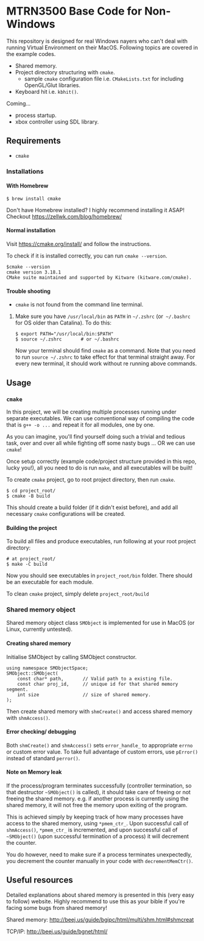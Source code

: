 # MTRN3500 Base Code for Non-Windows
This repository is designed for real Windows nayers who can't deal with running Virtual Environment on their MacOS. Following topics are covered in the example codes.

- Shared memory.
- Project directory structuring with ```cmake```.
    - sample ```cmake``` configuration file i.e. ```CMakeLists.txt``` for including OpenGL/Glut libraries.
- Keyboard hit i.e. ```kbhit()```.

Coming...
- process startup.
- xbox controller using SDL library.

## Requirements

- ```cmake```

### Installations
#### With Homebrew
```
$ brew install cmake
```
Don't have Homebrew installed? I highly recommend installing it ASAP! Checkout https://zellwk.com/blog/homebrew/
#### Normal installation
Visit https://cmake.org/install/ and follow the instructions.

To check if it is installed correctly, you can run ``` cmake --version ```.
```
$cmake --version                                                                
cmake version 3.18.1
CMake suite maintained and supported by Kitware (kitware.com/cmake).
```
#### Trouble shooting
- ```cmake``` is not found from the command line terminal.
1. Make sure you have ```/usr/local/bin``` as ```PATH``` in ```~/.zshrc``` (or``` ~/.bashrc``` for OS older than Catalina). To do this:
    ```
    $ export PATH="/usr/local/bin:$PATH"
    $ source ~/.zshrc       # or ~/.bashrc
    ```
    Now your terminal should find ```cmake``` as a command. Note that you need to run ```source ~/.zshrc``` to take effect for that terminal straight away. For every new terminal, it should work without re running above commands.


## Usage

### ```cmake```

In this project, we will be creating multiple processes running under separate executables. We can use conventional way of compiling the code that is ```g++ -o ...``` and repeat it for all modules, one by one.

As you can imagine, you'll find yourself doing such a trivial and tedious task, over and over all while fighting off some nasty bugs ... OR we can use ```cmake```!

Once setup correctly (example code/project structure provided in this repo, lucky you!), all you need to do is run ```make```, and all executables will be built!

To create ```cmake``` project, go to root project directory, then run ```cmake```.
```
$ cd project_root/
$ cmake -B build
```
This should create a build folder (if it didn't exist before), and add all necessary ```cmake``` configurations will be created.

#### Building the project
To build all files and produce executables, run following at your root project directory:
```
# at project_root/
$ make -C build
```
Now you should see executables in ```project_root/bin``` folder. There should be an executable for each module.


To clean ```cmake``` project, simply delete ```project_root/build```

### Shared memory object
Shared memory object class ```SMObject``` is implemented for use in MacOS (or Linux, currently untested).

#### Creating shared memory
Initialise SMObject by calling SMObject constructor.
```
using namespace SMObjectSpace;
SMObject::SMObject(
    const char* path,       // Valid path to a existing file.
    const char proj_id,     // unique id for that shared memory segment.
    int size                // size of shared memory.
);
```
Then create shared memory with ```shmCreate()``` and access shared memory with ```shmAccess()```.

#### Error checking/ debugging
Both ```shmCreate()``` and ```shmAccess()``` sets ```error_handle_``` to appropriate ```errno``` or custom error value. To take full advantage of custom errors, use ```pError()``` instead of standard ```perror()```.

#### Note on Memory leak
If the process/program terminates successfully (controller termination, so that destructor ```~SMObject()``` is called), it should take care of freeing or not freeing the shared memory. e.g. if another process is currently using the shared memory, it will not free the memory upon exiting of the program.

This is achieved simply by keeping track of how many processes have access to the shared memory, using ```*pmem_ctr_```. Upon successful call of ```shmAccess()```, ```*pmem_ctr_``` is incremented, and upon successful call of ```~SMObject()``` (upon successful termination of a process) it will decrement the counter.

You do however, need to make sure if a process terminates unexpectedly, you decrement the counter manually in your code with ```decrementMemCtr()```. 

## Useful resources

Detailed explanations about shared memory is presented in this (very easy to follow) website. Highly recommend to use this as your bible if you're facing some bugs from shared memory!

Shared memory: http://beej.us/guide/bgipc/html/multi/shm.html#shmcreat

TCP/IP: http://beej.us/guide/bgnet/html/
